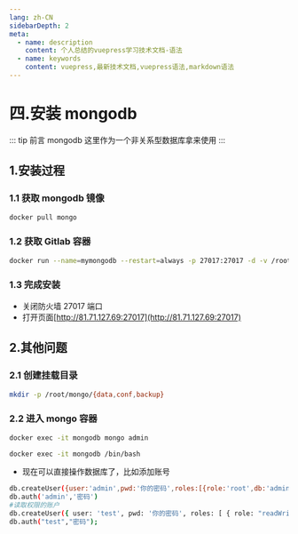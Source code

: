 ```yaml
---
lang: zh-CN
sidebarDepth: 2
meta:
  - name: description
    content: 个人总结的vuepress学习技术文档-语法
  - name: keywords
    content: vuepress,最新技术文档,vuepress语法,markdown语法
---
```


# 四.安装 mongodb

::: tip 前言
mongodb 这里作为一个非关系型数据库拿来使用
:::

## 1.安装过程

### 1.1 获取 mongodb 镜像

```bash
docker pull mongo
```

### 1.2 获取 Gitlab 容器

```bash
docker run --name=mymongodb --restart=always -p 27017:27017 -d -v /root/mongo/data:/data/db -v /root/mongo/backup:/data/backup -v /root/mongo/conf:/data/configdb mongo --auth
```

### 1.3 完成安装

- 关闭防火墙 27017 端口
- 打开页面[http://81.71.127.69:27017](http://81.71.127.69:27017)

## 2.其他问题

### 2.1 创建挂载目录

```sh
mkdir -p /root/mongo/{data,conf,backup}
```

### 2.2 进入 mongo 容器

```sh
docker exec -it mongodb mongo admin
```

```sh
docker exec -it mongodb /bin/bash
```

- 现在可以直接操作数据库了，比如添加账号

```sh
db.createUser({user:'admin',pwd:'你的密码',roles:[{role:'root',db:'admin'}],})
db.auth('admin','密码')
#读取权限的账户
db.createUser({ user: 'test', pwd: '你的密码', roles: [ { role: "readWrite", db: "elec_safe" } ] })
db.auth("test","密码");
```
